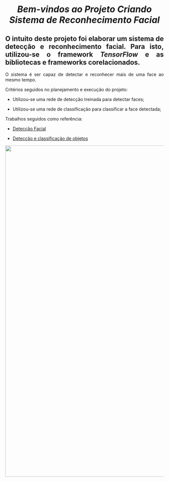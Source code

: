 <span align="center">

#  *Bem-vindos ao Projeto Criando Sistema de Reconhecimento Facial*
 
</span>

<span align="justify">

## O intuito deste projeto foi elaborar um sistema de detecção e reconhecimento facial. Para isto, utilizou-se o framework *TensorFlow* e as bibliotecas e frameworks corelacionados.

O sistema é ser capaz de detectar e reconhecer mais de uma face ao mesmo tempo.  

Critérios seguidos no planejamento e execução do projeto:

- Utilizou-se uma rede de detecção treinada para detectar faces;

- Utilizou-se uma rede de classificação para classificar a face detectada;

Trabalhos seguidos como referência:

- [Detecção Facial](https://colab.research.google.com/drive/1QnC7lV7oVFk5OZCm75fqbLAfD9qBy9bw?usp=sharing) 
 
- [Detecção e classificação de objetos](https://colab.research.google.com/drive/1xdjyBiY75MAVRSjgmiqI7pbRLn58VrbE?usp=sharing) 

</span>

<div align="center">
<img src="https://d33wubrfki0l68.cloudfront.net/bca40a30b01a5aac85a03cb2fbe5f7561e350c81/4ac08/assets/images/facerec/detection-bbt.jpg" width="1050px" />
</div>
